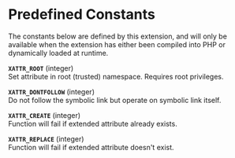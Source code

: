 Predefined Constants
====================

The constants below are defined by this extension, and will only be
available when the extension has either been compiled into PHP or
dynamically loaded at runtime.

**`XATTR_ROOT`** (<span class="type">integer</span>)  
<span class="simpara"> Set attribute in root (trusted) namespace.
Requires root privileges. </span>

**`XATTR_DONTFOLLOW`** (<span class="type">integer</span>)  
<span class="simpara"> Do not follow the symbolic link but operate on
symbolic link itself. </span>

**`XATTR_CREATE`** (<span class="type">integer</span>)  
<span class="simpara"> Function will fail if extended attribute already
exists. </span>

**`XATTR_REPLACE`** (<span class="type">integer</span>)  
<span class="simpara"> Function will fail if extended attribute doesn't
exist. </span>
